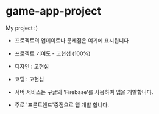 # game-app-project
My project :)

- 프로젝트의 업데이트나 문제점은 여기에 표시됩니다
- 프로젝트 기여도 - 고현섭 (100%)
- 디자인 : 고현섭
- 코딩 : 고현섭

- 서버 서비스는 구글의 'Firebase'를 사용하여 앱을 개발합니다.
- 주로 '프론트앤드'중점으로 앱 개발 합니다.
